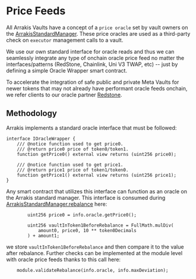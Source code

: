 # Price Feeds

All Arrakis Vaults have a concept of a `price oracle` set by vault owners on the [ArrakisStandardManager](./technicalReference/metaVaults/core/contract.ArrakisStandardManager.md). These price oracles are used as a third-party check on `executor` management calls to a vault.

We use our own standard interface for oracle reads and thus we can seamlessly integrate any type of onchain oracle price feed no matter the interfaces/patterns (RedStone, Chainlink, Uni V3 TWAP, etc) -- just by defining a simple Oracle Wrapper smart contract.

To accelerate the integration of safe public and private Meta Vaults for newer tokens that may not already have performant oracle feeds onchain, we refer clients to our oracle partner [Redstone](https://redstone.finance/).

## Methodology

Arrakis implements a standard oracle interface that must be followed:

```solidity
interface IOracleWrapper {
    /// @notice function used to get price0.
    /// @return price0 price of token0/token1.
    function getPrice0() external view returns (uint256 price0);

    /// @notice function used to get price1.
    /// @return price1 price of token1/token0.
    function getPrice1() external view returns (uint256 price1);
}
```

Any smart contract that utilizes this interface can function as an oracle on the Arrakis standard manager. This interface is consumed during [ArrakisStandardManager.rebalance]() here:

```solidity
        uint256 price0 = info.oracle.getPrice0();

        uint256 vaultInToken1BeforeRebalance = FullMath.mulDiv(
            amount0, price0, 10 ** token0Decimals
        ) + amount1;
```

we store `vaultInToken1BeforeRebalance` and then compare it to the value after rebalance. Further checks can be implemented at the module level with oracle price feeds thanks to this call here:

```solidity
    module.validateRebalance(info.oracle, info.maxDeviation);
```
